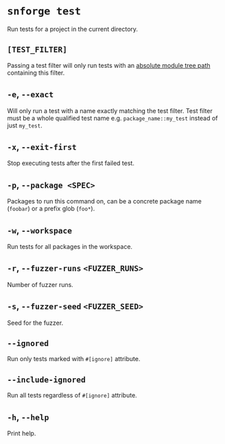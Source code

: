 # `snforge test`

Run tests for a project in the current directory.

## `[TEST_FILTER]`

Passing a test filter will only run tests with
an [absolute module tree path](https://book.cairo-lang.org/ch07-03-paths-for-referring-to-an-item-in-the-module-tree.html#paths-for-referring-to-an-item-in-the-module-tree)
containing this filter.

## `-e`, `--exact`

Will only run a test with a name exactly matching the test filter.
Test filter must be a whole qualified test name e.g. `package_name::my_test` instead of just `my_test`.

## `-x`, `--exit-first`

Stop executing tests after the first failed test.

## `-p`, `--package <SPEC>`

Packages to run this command on, can be a concrete package name (`foobar`) or a prefix glob (`foo*`).

## `-w`, `--workspace`

Run tests for all packages in the workspace.

## `-r`, `--fuzzer-runs` `<FUZZER_RUNS>`

Number of fuzzer runs.

## `-s`, `--fuzzer-seed` `<FUZZER_SEED>`

Seed for the fuzzer.

## `--ignored`

Run only tests marked with `#[ignore]` attribute.

## `--include-ignored`

Run all tests regardless of `#[ignore]` attribute.

## `-h`, `--help`

Print help.

